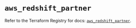 # `aws_redshift_partner`

Refer to the Terraform Registry for docs: [`aws_redshift_partner`](https://registry.terraform.io/providers/hashicorp/aws/4.67.0/docs/resources/redshift_partner).
